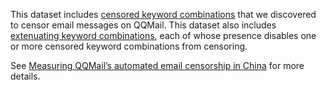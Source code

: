 This dataset includes [censored keyword combinations](https://github.com/citizenlab/chat-censorship/blob/master/qqmail/censored.txt) that we discovered to censor email messages on QQMail.  This dataset also includes [extenuating keyword combinations](https://github.com/citizenlab/chat-censorship/blob/master/qqmail/extenuating.csv), each of whose presence disables one or more censored keyword combinations from censoring.

See [Measuring QQMail’s automated email censorship in China](https://dl.acm.org/doi/pdf/10.1145/3473604.3474560) for more details.
